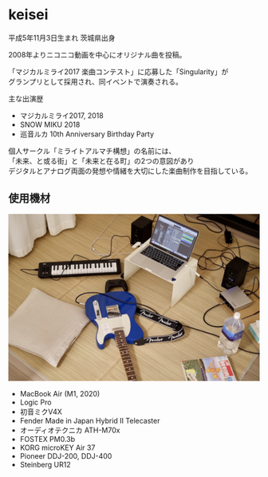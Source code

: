 # keisei

平成5年11月3日生まれ 茨城県出身

2008年よりニコニコ動画を中心にオリジナル曲を投稿。

「マジカルミライ2017 楽曲コンテスト」に応募した「Singularity」が  
グランプリとして採用され、同イベントで演奏される。

主な出演歴

- マジカルミライ2017, 2018
- SNOW MIKU 2018
- 巡音ルカ 10th Anniversary Birthday Party

個人サークル「ミライトアルマチ構想」の名前には、  
「未来、と或る街」と「未来と在る町」の2つの意図があり  
デジタルとアナログ両面の発想や情緒を大切にした楽曲制作を目指している。

## 使用機材

![equipment](./images/equipment.jpg)

- MacBook Air (M1, 2020)
- Logic Pro
- 初音ミクV4X
- Fender Made in Japan Hybrid II Telecaster
- オーディオテクニカ ATH-M70x
- FOSTEX PM0.3b
- KORG microKEY Air 37
- Pioneer DDJ-200, DDJ-400
- Steinberg UR12

